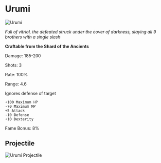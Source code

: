 # Urumi

![Urumi](https://vwiki.valorserver.com/api/item/picture/Urumi)

<i>Full of vitriol, the defeated struck under the cover of darkness, slaying all 9 brothers with a single slash</i>

**Craftable from the Shard of the Ancients**

Damage: 185-200

Shots: 3

Rate: 100%

Range: 4.6

Ignores defense of target

    +100 Maximum HP
    -70 Maximum MP
    +5 Attack
    -10 Defense
    +10 Dexterity
Fame Bonus: 8%

## Projectile

![Urumi Projectile](https://cdn.discordapp.com/attachments/953134990428868629/969067810976301067/urumi.gif)

